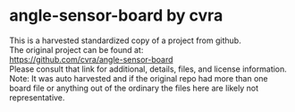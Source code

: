 
# angle-sensor-board by cvra  
This is a harvested standardized copy of a project from github.  
The original project can be found at:  
https://github.com/cvra/angle-sensor-board  
Please consult that link for additional, details, files, and license information.  
Note: It was auto harvested and if the original repo had more than one board file or anything out of the ordinary the files here are likely not representative.  
    